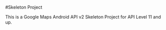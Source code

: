 #Skeleton Project

This is a Google Maps Android API v2 Skeleton Project for API Level 11 and up.


